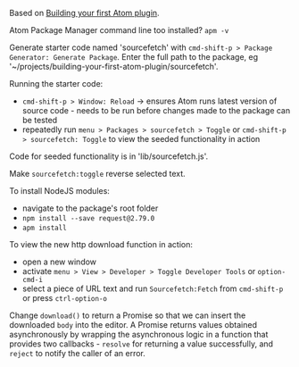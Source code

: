 Based on [Building your first Atom plugin](https://github.com/blog/2231-building-your-first-atom-plugin).

Atom Package Manager command line too installed? `apm -v`

Generate starter code named 'sourcefetch' with `cmd-shift-p > Package Generator: Generate Package`. Enter the full path to the package, eg '~/projects/building-your-first-atom-plugin/sourcefetch'.

Running the starter code:

- `cmd-shift-p > Window: Reload` -> ensures Atom runs latest version of source code - needs to be run before changes made to the package can be tested
- repeatedly run `menu > Packages > sourcefetch > Toggle` or `cmd-shift-p > sourcefetch: Toggle` to view the seeded functionality in action

Code for seeded functionality is in 'lib/sourcefetch.js'.

Make `sourcefetch:toggle` reverse selected text.

To install NodeJS modules:

- navigate to the package's root folder
- `npm install --save request@2.79.0`
- `apm install`

To view the new http download function in action:

- open a new window
- activate `menu > View > Developer > Toggle Developer Tools` or `option-cmd-i`
- select a piece of URL text and run `Sourcefetch:Fetch` from `cmd-shift-p` or press `ctrl-option-o`

Change `download()` to return a Promise so that we can insert the downloaded `body` into the editor. A Promise returns values obtained asynchronously by wrapping the asynchronous logic in a function that provides two callbacks - `resolve` for returning a value successfully, and `reject` to notify the caller of an error.
